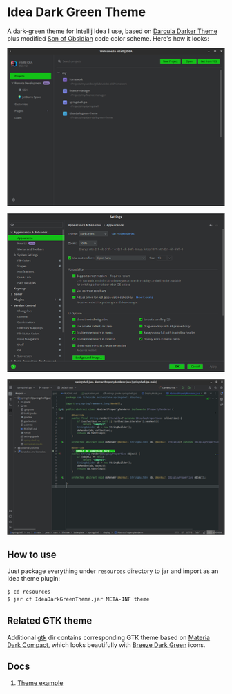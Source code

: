# Idea Dark Green Theme

A dark-green theme for Intellij Idea I use, based on [Darcula Darker Theme](https://plugins.jetbrains.com/plugin/12692-darcula-darker-theme) plus modified [Son of Obsidian](https://studiostyl.es/schemes/son-of-obsidian) code color scheme. Here's how it looks:

![](docs/01.png)

![](docs/02.png)

![](docs/03.png)

## How to use

Just package everything under `resources` directory to jar and import as an Idea theme plugin:

```bash
$ cd resources
$ jar cf IdeaDarkGreenTheme.jar META-INF theme
```

## Related GTK theme

Additional [gtk](./gtk) dir contains corresponding GTK theme based on [Materia Dark Compact](https://github.com/nana-4/materia-theme), which looks beautifully with [Breeze Dark Green](https://www.gnome-look.org/p/1328162) icons.

## Docs

1. [Theme example](https://github.com/JetBrains/intellij-community/blob/idea/231.9011.34/platform/platform-resources/src/themes/HighContrast.theme.json)
